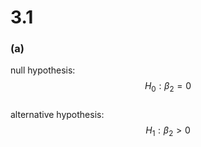 # 3.1
### **(a)**
null hypothesis:
$$H_0 : \beta_2 = 0$$  
alternative hypothesis:
$$H_1 : \beta_2 > 0$$
